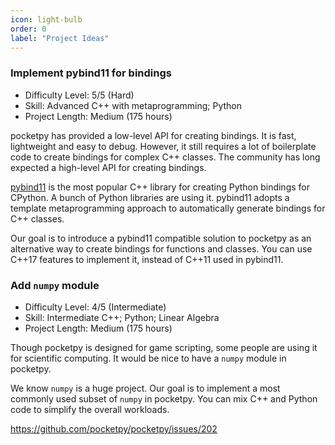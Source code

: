 ```yaml
---
icon: light-bulb
order: 0
label: "Project Ideas"
---
```


### Implement pybind11 for bindings

+ Difficulty Level: 5/5 (Hard)
+ Skill: Advanced C++ with metaprogramming; Python
+ Project Length: Medium (175 hours)

pocketpy has provided a low-level API for creating bindings. It is fast, lightweight and easy to debug.
However, it still requires a lot of boilerplate code to create bindings for complex C++ classes.
The community has long expected a high-level API for creating bindings.

[pybind11](https://github.com/pybind/pybind11)
is the most popular C++ library for creating Python bindings for CPython. A bunch of Python libraries are using it. pybind11 adopts a template metaprogramming approach to automatically generate bindings for C++ classes.

Our goal is to introduce a pybind11 compatible solution to pocketpy as an alternative way to create bindings
for functions and classes.
You can use C\+\+17 features to implement it, instead of C++11 used in pybind11.

### Add `numpy` module

+ Difficulty Level: 4/5 (Intermediate)
+ Skill: Intermediate C++; Python; Linear Algebra
+ Project Length: Medium (175 hours)

Though pocketpy is designed for game scripting,
some people are using it for scientific computing.
It would be nice to have a `numpy` module in pocketpy.

We know `numpy` is a huge project.
Our goal is to implement a most commonly used subset of `numpy` in pocketpy.
You can mix C++ and Python code to simplify the overall workloads.

https://github.com/pocketpy/pocketpy/issues/202

